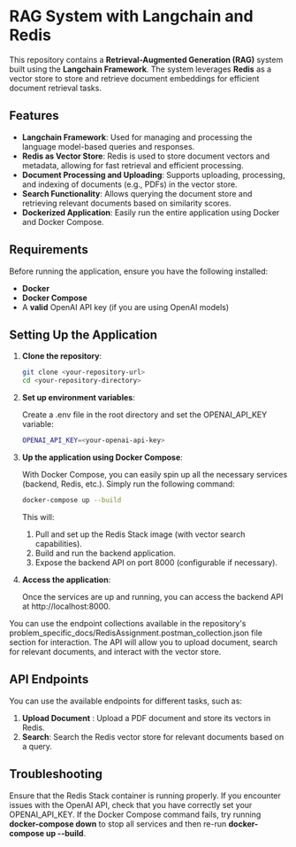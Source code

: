 # RAG System with Langchain and Redis

This repository contains a **Retrieval-Augmented Generation (RAG)** system built using the **Langchain Framework**. The system leverages **Redis** as a vector store to store and retrieve document embeddings for efficient document retrieval tasks.

## Features

- **Langchain Framework**: Used for managing and processing the language model-based queries and responses.
- **Redis as Vector Store**: Redis is used to store document vectors and metadata, allowing for fast retrieval and efficient processing.
- **Document Processing and Uploading**: Supports uploading, processing, and indexing of documents (e.g., PDFs) in the vector store.
- **Search Functionality**: Allows querying the document store and retrieving relevant documents based on similarity scores.
- **Dockerized Application**: Easily run the entire application using Docker and Docker Compose.

## Requirements

Before running the application, ensure you have the following installed:

- **Docker**
- **Docker Compose**
- A **valid** OpenAI API key (if you are using OpenAI models)

## Setting Up the Application

1. **Clone the repository**:

   ```bash
   git clone <your-repository-url>
   cd <your-repository-directory>
   
2. **Set up environment variables**:

   Create a .env file in the root directory and set the OPENAI_API_KEY variable:
   ```bash
   OPENAI_API_KEY=<your-openai-api-key>

3. **Up the application using Docker Compose**:

   With Docker Compose, you can easily spin up all the necessary services (backend, Redis, etc.). Simply run the following command:

   ```bash
   docker-compose up --build
   ```
   This will: 
   1. Pull and set up the Redis Stack image (with vector search capabilities).
   2. Build and run the backend application.
   3. Expose the backend API on port 8000 (configurable if necessary).
   

4. **Access the application**:

   Once the services are up and running, you can access the backend API at http://localhost:8000.

You can use the endpoint collections available in the repository's problem_specific_docs/RedisAssignment.postman_collection.json file section for interaction.
The API will allow you to upload document, search for relevant documents, and interact with the vector store.

## API Endpoints
   You can use the available endpoints for different tasks, such as:

1. **Upload Document** : Upload a PDF document and store its vectors in Redis.
2. **Search**: Search the Redis vector store for relevant documents based on a query.


## Troubleshooting
Ensure that the Redis Stack container is running properly.
If you encounter issues with the OpenAI API, check that you have correctly set your OPENAI_API_KEY.
If the Docker Compose command fails, try running **docker-compose down** to stop all services and then re-run **docker-compose up --build**.